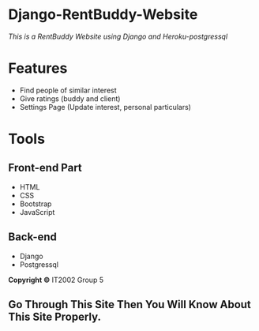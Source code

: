 # Django-RentBuddy-Website
*This is a RentBuddy Website using Django and Heroku-postgressql*

# Features
* Find people of similar interest
* Give ratings (buddy and client)
* Settings Page (Update interest, personal particulars)

# Tools
## Front-end Part
* HTML
* CSS
* Bootstrap
* JavaScript
## Back-end
* Django
* Postgressql


**Copyright ©** IT2002 Group 5

## Go Through This Site Then You Will Know About This Site Properly.
